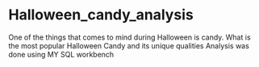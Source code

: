 # Halloween_candy_analysis
One of the things that comes to mind during Halloween is candy. What is the most popular Halloween Candy and its unique qualities  Analysis was done using MY SQL workbench
